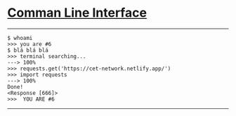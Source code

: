 # [Comman Line Interface](https://en.wikipedia.org/wiki/Command-line_interface "CLI")



---

<!-- termynal: {"prompt_literal_start": ["$", ">>>", "PS >"], title: TERMINAL, buttons: windows} -->

```
$ whoami
>>> you are #6
$ blá blá blá
>>> terminal searching...
---> 100%
>>> requests.get('https://cet-network.netlify.app/')
>>> import requests
---> 100%
Done!
<Response [666]>
>>>  YOU ARE #6
```
---
